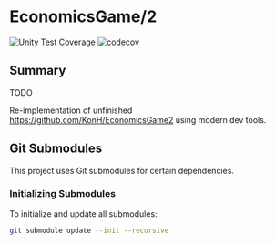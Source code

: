﻿# EconomicsGame/2

[![Unity Test Coverage](https://github.com/KonH/EconomicsGame2/actions/workflows/unity-test-coverage.yml/badge.svg)](https://github.com/KonH/EconomicsGame2/actions/workflows/unity-test-coverage.yml)
[![codecov](https://codecov.io/gh/KonH/EconomicsGame2/graph/badge.svg?token=EUE93VDDUG)](https://codecov.io/gh/KonH/EconomicsGame2)

## Summary

TODO

Re-implementation of unfinished https://github.com/KonH/EconomicsGame2 using modern dev tools.

## Git Submodules

This project uses Git submodules for certain dependencies.

### Initializing Submodules

To initialize and update all submodules:

```bash
git submodule update --init --recursive
```